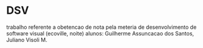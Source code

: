 # DSV
trabalho referente a obetencao de nota pela meteria de desenvolvimento de software visual (ecoville, noite)
alunos: Guilherme Assuncacao dos Santos, Juliano Visoli M.
